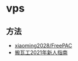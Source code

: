 # vps

## 方法

- [xiaoming2028/FreePAC](https://github.com/xiaoming2028/FreePAC)
- [搬瓦工2021年新人指南](https://zhuanlan.zhihu.com/p/56148852)
